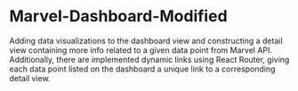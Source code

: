 # Marvel-Dashboard-Modified
Adding data visualizations to the dashboard view and constructing a detail view containing more info related to a given data point from Marvel API. Additionally, there are implemented dynamic links using React Router, giving each data point listed on the dashboard a unique link to a corresponding detail view.
